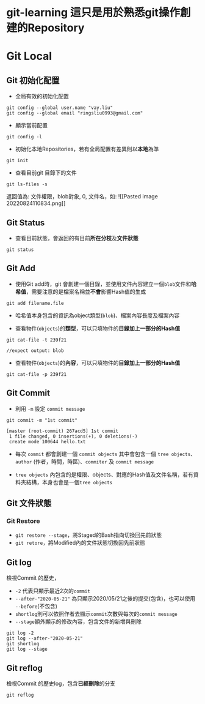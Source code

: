 # git-learning 這只是用於熟悉git操作創建的Repository

# Git Local

## Git 初始化配置
- 全局有效的初始化配置
``` CMD
git config --global user.name "vay.liu"
git config --global email "ringsliu0993@gmail.com"
```

- 顯示當前配置
```CMD
git config -l
```

- 初始化本地Repositories，若有全局配置有差異則以**本地**為準
``` CMD
git init
```

- 查看目前git 目錄下的文件
``` CMD
git ls-files -s
```
返回值為: 文件權限，blob對象, 0, 文件名，如:
![[Pasted image 20220824110834.png]]

## Git Status

- 查看目前狀態，會返回的有目前**所在分枝**及**文件狀態**
``` CMD
git status
```


## Git Add 
* 使用Git add時，git 會創建一個目錄，並使用文件內容建立一個`blob`文件和**哈希值**，需要注意的是檔案名稱並**不會**影響Hash值的生成
``` CMD
git add filename.file
```

- 哈希值本身包含的資訊為object類型(`blob`)、檔案內容長度及檔案內容

- 查看物件(`objects`)的**類型**，可以只填物件的**目錄加上一部分的Hash值**
``` CMD
git cat-file -t 239f21

//expect output: blob
```

- 查看物件(`objects`)的**內容**，可以只填物件的**目錄加上一部分的Hash值**
``` CMD
git cat-file -p 239f21
```


## Git Commit
- 利用 `-m` 設定 `commit message`
``` CMD
git commit -m "1st commit"

[master (root-commit) 267acd5] 1st commit
 1 file changed, 0 insertions(+), 0 deletions(-)
 create mode 100644 hello.txt
```

- 每次 `commit` 都會創建一個 `commit objects` 其中會包含一個 `tree objects`、`author` (作者，時間，時區)、`commiter` 及 `commit message`

- `tree objects` 內包含的是權限、objects、對應的Hash值及文件名稱，若有資料夾結構，本身也會是一個`tree objects`


## Git 文件狀態

### Git Restore
- `git restore --stage`，將Staged的Bash指向切換回先前狀態
- `git retore`，將Modified內的文件狀態切換回先前狀態

## Git log
檢視Commit 的歷史，
-  `-2` 代表只顯示最近2次的`commit`
- `--after-"2020-05-21"` 為只顯示2020/05/21之後的提交(包含)，也可以使用 `--before`(不包含)
- `shortlog`則可以依照作者去顯示`commit`次數與每次的`commit message`
- `--stage`額外顯示的修改內容，包含文件的新增與刪除
```CMD
git log -2
git log --after-"2020-05-21"
git shortlog
git log --stage
```

## Git reflog
檢視Commit 的歷史log，包含**已經刪除**的分支
```CMD
git reflog
```
